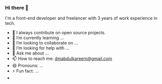 ### Hi there 👋
 I'm a front-end developer and freelancer with 3 years of work experience in tech. 
- 🔭 I always contribute on open source projects. 
- 🌱 I’m currently learning ...
- 👯 I’m looking to collaborate on ...
- 🤔 I’m looking for help with ...
- 💬 Ask me about ...
- 📫 How to reach me: dmabdulkareem@gmail.com 
- 😄 Pronouns: ...
- ⚡ Fun fact: ...
-
